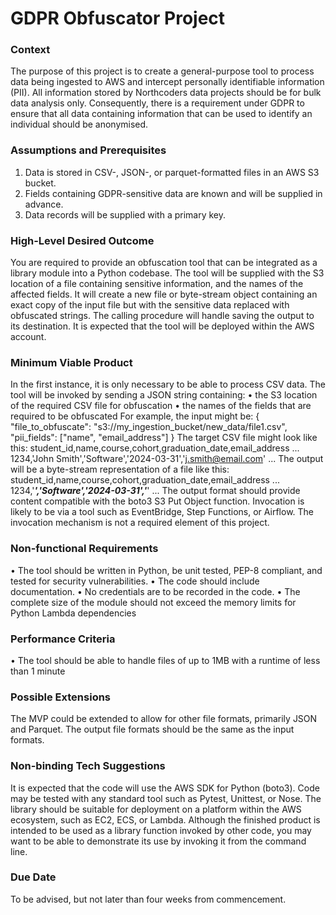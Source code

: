 # GDPR Obfuscator Project
### Context
The purpose of this project is to create a general-purpose tool to process
data being ingested to AWS and intercept personally identifiable information
(PII). All information stored by Northcoders data projects should be for bulk
data analysis only. Consequently, there is a requirement under GDPR to
ensure that all data containing information that can be used to identify an
individual should be anonymised.
### Assumptions and Prerequisites
1. Data is stored in CSV-, JSON-, or parquet-formatted files in an AWS
S3 bucket.
2. Fields containing GDPR-sensitive data are known and will be supplied
in advance.
3. Data records will be supplied with a primary key.
### High-Level Desired Outcome
You are required to provide an obfuscation tool that can be integrated as a
library module into a Python codebase.
The tool will be supplied with the S3 location of a file containing sensitive
information, and the names of the affected fields. It will create a new file or
byte-stream object containing an exact copy of the input file but with the
sensitive data replaced with obfuscated strings. The calling procedure will
handle saving the output to its destination. It is expected that the tool will be
deployed within the AWS account.
### Minimum Viable Product
In the first instance, it is only necessary to be able to process CSV data.
The tool will be invoked by sending a JSON string containing:
• the S3 location of the required CSV file for obfuscation
• the names of the fields that are required to be obfuscated
For example, the input might be:
{
"file_to_obfuscate": "s3://my_ingestion_bucket/new_data/file1.csv",
"pii_fields": ["name", "email_address"]
}
The target CSV file might look like this:
student_id,name,course,cohort,graduation_date,email_address
...
1234,'John Smith','Software','2024-03-31','j.smith@email.com'
...
The output will be a byte-stream representation of a file like this:
student_id,name,course,cohort,graduation_date,email_address
...
1234,'***','Software','2024-03-31','***'
...
The output format should provide content compatible with the boto3 S3 Put
Object function.
Invocation is likely to be via a tool such as EventBridge, Step Functions, or
Airflow. The invocation mechanism is not a required element of this project.
### Non-functional Requirements
• The tool should be written in Python, be unit tested, PEP-8 compliant,
and tested for security vulnerabilities.
• The code should include documentation.
• No credentials are to be recorded in the code.
• The complete size of the module should not exceed the memory limits
for Python Lambda dependencies
### Performance Criteria
• The tool should be able to handle files of up to 1MB with a runtime of
less than 1 minute
### Possible Extensions
The MVP could be extended to allow for other file formats, primarily JSON
and Parquet. The output file formats should be the same as the input
formats.
### Non-binding Tech Suggestions
It is expected that the code will use the AWS SDK for Python (boto3). Code
may be tested with any standard tool such as Pytest, Unittest, or Nose.
The library should be suitable for deployment on a platform within the AWS
ecosystem, such as EC2, ECS, or Lambda.
Although the finished product is intended to be used as a library function
invoked by other code, you may want to be able to demonstrate its use by
invoking it from the command line.
### Due Date
To be advised, but not later than four weeks from commencement.